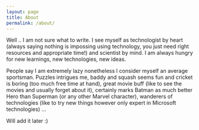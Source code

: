 ```yaml
---
layout: page
title: About
permalink: /about/
---
```


Well .. I am not sure what to write. I see myself as technologist by heart (always saying nothing is impossing using technology, you just need right resources and appropriate time!) and scientist by mind. I am always hungry for new learnings, new technologies, new ideas.

People say I am extremely lazy nonetheless I consider myself an average sportsman. Puzzles intrigues me, baddy and squash seems fun and cricket is boring (too much free time at hand), great movie buff (like to see the movies and usually forget about it), certainly marks Batman as much better Hero than Superman (or any other Marvel character), wanderers of technologies (like to try new things however only expert in Microsoft technologies) ...

Will add it later :)